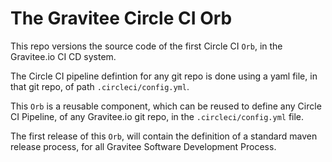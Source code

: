 # The Gravitee Circle CI Orb

This repo versions the source code of the first Circle CI `Orb`, in the Gravitee.io CI CD system.

The Circle CI pipeline defintion for any git repo is done using a yaml file, in that git repo, of path `.circleci/config.yml`.

This `Orb` is a reusable component, which can be reused to define any Circle CI Pipeline, of any Gravitee.io git repo, in the `.circleci/config.yml` file.

The first release of this `Orb`, will contain the definition of a standard maven release process, for all Gravitee Software Development Process.
